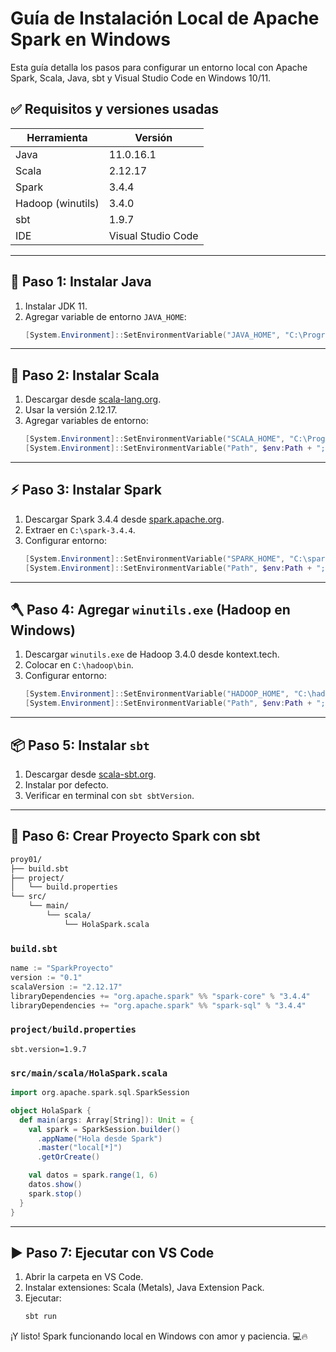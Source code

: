 # Guía de Instalación Local de Apache Spark en Windows

Esta guía detalla los pasos para configurar un entorno local con Apache Spark, Scala, Java, sbt y Visual Studio Code en Windows 10/11.

## ✅ Requisitos y versiones usadas

| Herramienta    | Versión         |
|----------------|------------------|
| Java           | 11.0.16.1        |
| Scala          | 2.12.17          |
| Spark          | 3.4.4            |
| Hadoop (winutils) | 3.4.0         |
| sbt            | 1.9.7            |
| IDE            | Visual Studio Code |

---

## 🔧 Paso 1: Instalar Java

1. Instalar JDK 11.
2. Agregar variable de entorno `JAVA_HOME`:
    ```powershell
    [System.Environment]::SetEnvironmentVariable("JAVA_HOME", "C:\Program Files\Microsoft\jdk-11.0.16.1", "Machine")
    ```

---

## 🔣 Paso 2: Instalar Scala

1. Descargar desde [scala-lang.org](https://www.scala-lang.org/download/).
2. Usar la versión 2.12.17.
3. Agregar variables de entorno:
    ```powershell
    [System.Environment]::SetEnvironmentVariable("SCALA_HOME", "C:\Program Files (x86)\scala", "Machine")
    [System.Environment]::SetEnvironmentVariable("Path", $env:Path + ";C:\Program Files (x86)\scala\bin", "Machine")
    ```

---

## ⚡ Paso 3: Instalar Spark

1. Descargar Spark 3.4.4 desde [spark.apache.org](https://spark.apache.org/downloads.html).
2. Extraer en `C:\spark-3.4.4`.
3. Configurar entorno:
    ```powershell
    [System.Environment]::SetEnvironmentVariable("SPARK_HOME", "C:\spark-3.4.4", "Machine")
    [System.Environment]::SetEnvironmentVariable("Path", $env:Path + ";C:\spark-3.4.4\bin", "Machine")
    ```

---

## 🪓 Paso 4: Agregar `winutils.exe` (Hadoop en Windows)

1. Descargar `winutils.exe` de Hadoop 3.4.0 desde kontext.tech.
2. Colocar en `C:\hadoop\bin`.
3. Configurar entorno:
    ```powershell
    [System.Environment]::SetEnvironmentVariable("HADOOP_HOME", "C:\hadoop", "Machine")
    [System.Environment]::SetEnvironmentVariable("Path", $env:Path + ";C:\hadoop\bin", "Machine")
    ```

---

## 📦 Paso 5: Instalar `sbt`

1. Descargar desde [scala-sbt.org](https://www.scala-sbt.org/download.html).
2. Instalar por defecto.
3. Verificar en terminal con `sbt sbtVersion`.

---

## 🧪 Paso 6: Crear Proyecto Spark con sbt

```bash
proy01/
├── build.sbt
├── project/
│   └── build.properties
└── src/
    └── main/
        └── scala/
            └── HolaSpark.scala
```

### `build.sbt`
```scala
name := "SparkProyecto"
version := "0.1"
scalaVersion := "2.12.17"
libraryDependencies += "org.apache.spark" %% "spark-core" % "3.4.4"
libraryDependencies += "org.apache.spark" %% "spark-sql" % "3.4.4"
```

### `project/build.properties`
```properties
sbt.version=1.9.7
```

### `src/main/scala/HolaSpark.scala`
```scala
import org.apache.spark.sql.SparkSession

object HolaSpark {
  def main(args: Array[String]): Unit = {
    val spark = SparkSession.builder()
      .appName("Hola desde Spark")
      .master("local[*]")
      .getOrCreate()

    val datos = spark.range(1, 6)
    datos.show()
    spark.stop()
  }
}
```

---

## ▶️ Paso 7: Ejecutar con VS Code

1. Abrir la carpeta en VS Code.
2. Instalar extensiones: Scala (Metals), Java Extension Pack.
3. Ejecutar:
    ```bash
    sbt run
    ```

¡Y listo! Spark funcionando local en Windows con amor y paciencia. 💻🔥

